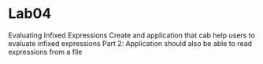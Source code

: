 # Lab04
Evaluating Infixed Expressions
Create and application that cab help users to evaluate infixed expressions
Part 2: Application should also be able to read expressions from a file
